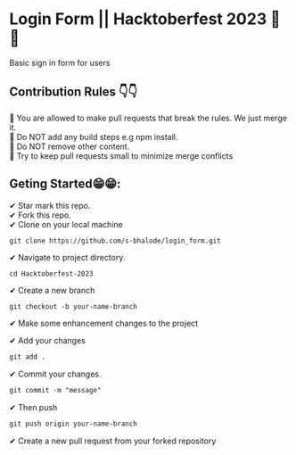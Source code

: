 # Login Form || Hacktoberfest 2023 🌟🌟
<p> Basic sign in form for users </p>

## Contribution Rules 👇👇
🛑 You are allowed to make pull requests that break the rules. We just merge it.<br/>
🛑 Do NOT add any build steps e.g npm install.<br/>
🛑 Do NOT remove other content.<br/>
🛑 Try to keep pull requests small to minimize merge conflicts<br/>

## Geting Started😁😁:
✔ Star mark this repo.<br/>
✔ Fork this repo.<br/>
✔ Clone on your local machine<br/>
```terminal
git clone https://github.com/s-bhalode/login_form.git
```
✔ Navigate to project directory.
```terminal
cd Hacktoberfest-2023
```
✔ Create a new branch 
```markdown
git checkout -b your-name-branch
```
✔ Make some enhancement changes to the project

✔ Add your changes
```markdown
git add .
```
✔ Commit your changes.
```markdown
git commit -m "message"
```
✔ Then push 
```markdown
git push origin your-name-branch
```

✔ Create a new pull request from your forked repository<br/>

